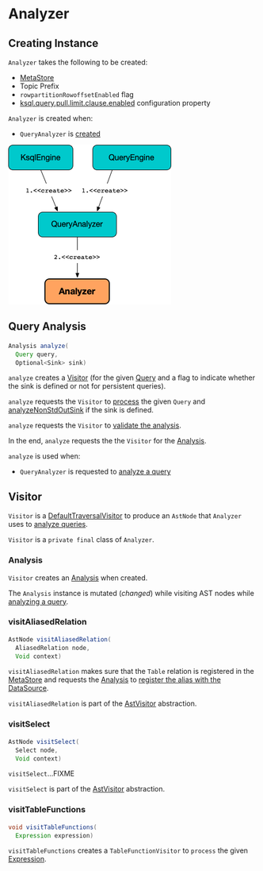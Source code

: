 # Analyzer

## Creating Instance

`Analyzer` takes the following to be created:

* <span id="metaStore"> [MetaStore](MetaStore.md)
* <span id="topicPrefix"> Topic Prefix
* <span id="rowpartitionRowoffsetEnabled"> `rowpartitionRowoffsetEnabled` flag
* <span id="pullLimitClauseEnabled"> [ksql.query.pull.limit.clause.enabled](KsqlConfig.md#KSQL_QUERY_PULL_LIMIT_CLAUSE_ENABLED) configuration property

`Analyzer` is created when:

* `QueryAnalyzer` is [created](QueryAnalyzer.md#analyzer)

![Analyzer](images/Analyzer.png)

## <span id="analyze"> Query Analysis

```java
Analysis analyze(
  Query query,
  Optional<Sink> sink)
```

`analyze` creates a [Visitor](#Visitor) (for the given [Query](parser/Query.md) and a flag to indicate whether the sink is defined or not for persistent queries).

`analyze` requests the `Visitor` to [process](parser/AstVisitor.md#process) the given `Query` and [analyzeNonStdOutSink](#analyzeNonStdOutSink) if the sink is defined.

`analyze` requests the `Visitor` to [validate the analysis](#validate).

In the end, `analyze` requests the the `Visitor` for the [Analysis](#analysis).

`analyze` is used when:

* `QueryAnalyzer` is requested to [analyze a query](QueryAnalyzer.md#analyze)

## <span id="Visitor"> Visitor

`Visitor` is a [DefaultTraversalVisitor](parser/DefaultTraversalVisitor.md) to produce an `AstNode` that `Analyzer` uses to [analyze queries](#analyze).

`Visitor` is a `private final` class of `Analyzer`.

### <span id="analysis"> Analysis

`Visitor` creates an [Analysis](Analysis.md) when created.

The `Analysis` instance is mutated (_changed_) while visiting AST nodes while [analyzing a query](#analyze).

### <span id="visitAliasedRelation"> visitAliasedRelation

```java
AstNode visitAliasedRelation(
  AliasedRelation node,
  Void context)
```

`visitAliasedRelation` makes sure that the `Table` relation is registered in the [MetaStore](#metaStore) and requests the [Analysis](#analysis) to [register the alias with the DataSource](Analysis.md#addDataSource).

`visitAliasedRelation` is part of the [AstVisitor](parser/AstVisitor.md#visitAliasedRelation) abstraction.

### <span id="visitSelect"> visitSelect

```java
AstNode visitSelect(
  Select node,
  Void context)
```

`visitSelect`...FIXME

`visitSelect` is part of the [AstVisitor](parser/AstVisitor.md#visitSelect) abstraction.

### <span id="visitTableFunctions"> visitTableFunctions

```java
void visitTableFunctions(
  Expression expression)
```

`visitTableFunctions` creates a `TableFunctionVisitor` to `process` the given [Expression](parser/Expression.md).
